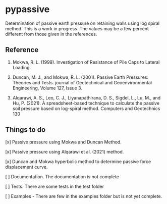 # pypassive
Determination of passive earth pressure on retaining walls using log spiral method. This is a work in progress. The values may be a few percent different from those given in the references. 

## Reference
1.  Mokwa, R. L. (1999). Investigation of Resistance of Pile Caps to Lateral Loading.

2. Duncan, M. J., and Mokwa, R. L. (2001). Passive Earth Pressures: Theories and Tests. journal of Geotechnical and Geoenvironmental Engineering, Volume 127, Issue 3.

3. Alqarawi, A. S., Leo, C. J., Liyanapathirana, D. S., Sigdel, L., Lu, M., and Hu, P. (2021). A spreadsheet-based technique to calculate the passive soil pressure based on log-spiral method. Computers and Geotechnics 130

## Things to do
[x] Passive pressure using Mokwa and Duncan Method.

[x] Passive pressure using Alqarawi et al. (2021) method.

[x] Duncan and Mokwa hyperbolic method to determine passive force displacement curve.

[ ] Documentation. The documentation is not complete

[ ] Tests. There are some tests in the test folder

[ ] Examples - There are few in the examples folder but is not yet complete.